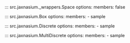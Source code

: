 ::: src.jaxnasium._wrappers.Space
    options: 
        members: false

::: src.jaxnasium.Box 
    options: 
        members: 
            - sample
        
::: src.jaxnasium.Discrete 
    options: 
        members: 
            - sample

::: src.jaxnasium.MultiDiscrete 
    options: 
        members: 
            - sample